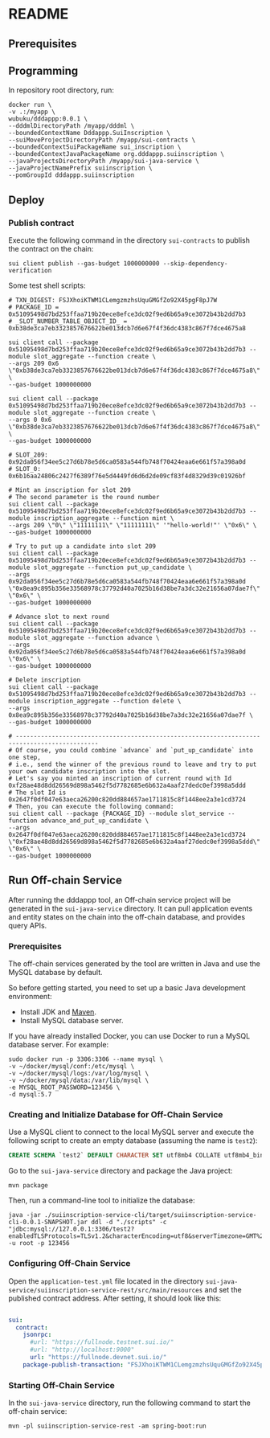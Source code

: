 # README

## Prerequisites

## Programming

In repository root directory, run:

```shell
docker run \
-v .:/myapp \
wubuku/dddappp:0.0.1 \
--dddmlDirectoryPath /myapp/dddml \
--boundedContextName Dddappp.SuiInscription \
--suiMoveProjectDirectoryPath /myapp/sui-contracts \
--boundedContextSuiPackageName sui_inscription \
--boundedContextJavaPackageName org.dddappp.suiinscription \
--javaProjectsDirectoryPath /myapp/sui-java-service \
--javaProjectNamePrefix suiinscription \
--pomGroupId dddappp.suiinscription
```

## Deploy

### Publish contract

Execute the following command in the directory `sui-contracts` to publish the contract on the chain:

```shell
sui client publish --gas-budget 1000000000 --skip-dependency-verification
```

Some test shell scripts:

```shell
# TXN_DIGEST: FSJXhoiKTWM1CLemgzmzhsUquGMGfZo92X45pgF8pJ7W
# PACKAGE_ID = 0x51095498d7bd253ffaa719b20ece8efce3dc02f9ed6b65a9ce3072b43b2dd7b3
# _SLOT_NUMBER_TABLE_OBJECT_ID_ = 0xb38de3ca7eb3323857676622be013dcb7d6e67f4f36dc4383c867f7dce4675a8

sui client call --package 0x51095498d7bd253ffaa719b20ece8efce3dc02f9ed6b65a9ce3072b43b2dd7b3 --module slot_aggregate --function create \
--args 209 0x6 \"0xb38de3ca7eb3323857676622be013dcb7d6e67f4f36dc4383c867f7dce4675a8\" \
--gas-budget 1000000000

sui client call --package 0x51095498d7bd253ffaa719b20ece8efce3dc02f9ed6b65a9ce3072b43b2dd7b3 --module slot_aggregate --function create \
--args 0 0x6 \"0xb38de3ca7eb3323857676622be013dcb7d6e67f4f36dc4383c867f7dce4675a8\" \
--gas-budget 1000000000

# SLOT_209: 0x92da056f34ee5c27d6b78e5d6ca0583a544fb748f70424eaa6e661f57a398a0d
# SLOT_0: 0x6b16aa24806c2427f6389f76e5d4449fd6d6d2de09cf83f4d8329d39c01926bf

# Mint an inscription for slot 209
# The second parameter is the round number
sui client call --package 0x51095498d7bd253ffaa719b20ece8efce3dc02f9ed6b65a9ce3072b43b2dd7b3 --module inscription_aggregate --function mint \
--args 209 \"0\" \"11111111\" \"11111111\" '"hello-world!"' \"0x6\" \
--gas-budget 1000000000

# Try to put up a candidate into slot 209
sui client call --package 0x51095498d7bd253ffaa719b20ece8efce3dc02f9ed6b65a9ce3072b43b2dd7b3 --module slot_aggregate --function put_up_candidate \
--args 0x92da056f34ee5c27d6b78e5d6ca0583a544fb748f70424eaa6e661f57a398a0d \"0x8ea9c895b356e33568978c37792d40a7025b16d38be7a3dc32e21656a07dae7f\" \"0x6\" \
--gas-budget 1000000000

# Advance slot to next round
sui client call --package 0x51095498d7bd253ffaa719b20ece8efce3dc02f9ed6b65a9ce3072b43b2dd7b3 --module slot_aggregate --function advance \
--args 0x92da056f34ee5c27d6b78e5d6ca0583a544fb748f70424eaa6e661f57a398a0d \"0x6\" \
--gas-budget 1000000000

# Delete inscription
sui client call --package 0x51095498d7bd253ffaa719b20ece8efce3dc02f9ed6b65a9ce3072b43b2dd7b3 --module inscription_aggregate --function delete \
--args 0x8ea9c895b356e33568978c37792d40a7025b16d38be7a3dc32e21656a07dae7f \
--gas-budget 1000000000

# ---------------------------------------------------------------------------------------------
# Of course, you could combine `advance` and `put_up_candidate` into one step, 
# i.e., send the winner of the previous round to leave and try to put your own candidate inscription into the slot.
# Let's say you minted an inscription of current round with Id 0xf28ae48d8dd26569d898a5462f5d7782685e6b632a4aaf27dedc0ef3998a5ddd 
# The slot Id is 0x2647f0df047e63aeca26200c820dd884657ae1711815c8f1448ee2a3e1cd3724
# Then, you can execute the following command:
sui client call --package {PACKAGE_ID} --module slot_service --function advance_and_put_up_candidate \
--args 0x2647f0df047e63aeca26200c820dd884657ae1711815c8f1448ee2a3e1cd3724 \"0xf28ae48d8dd26569d898a5462f5d7782685e6b632a4aaf27dedc0ef3998a5ddd\" \"0x6\" \
--gas-budget 1000000000

```


## Run Off-chain Service

After running the dddappp tool, an Off-chain service project will be generated in the `sui-java-service` directory.
It can pull application events and entity states on the chain into the off-chain database, and provides query APIs.

### Prerequisites

The off-chain services generated by the tool are written in Java and use the MySQL database by default.

So before getting started, you need to set up a basic Java development environment:

* Install JDK and [Maven](https://maven.apache.org).
* Install MySQL database server.

If you have already installed Docker, you can use Docker to run a MySQL database server. For example:

```shell
sudo docker run -p 3306:3306 --name mysql \
-v ~/docker/mysql/conf:/etc/mysql \
-v ~/docker/mysql/logs:/var/log/mysql \
-v ~/docker/mysql/data:/var/lib/mysql \
-e MYSQL_ROOT_PASSWORD=123456 \
-d mysql:5.7
```

### Creating and Initialize Database for Off-Chain Service

Use a MySQL client to connect to the local MySQL server and execute the following script to create an empty database (assuming the name is `test2`):

```sql
CREATE SCHEMA `test2` DEFAULT CHARACTER SET utf8mb4 COLLATE utf8mb4_bin;
```


Go to the `sui-java-service` directory and package the Java project:

```shell
mvn package
```

Then, run a command-line tool to initialize the database:

```shell
java -jar ./suiinscription-service-cli/target/suiinscription-service-cli-0.0.1-SNAPSHOT.jar ddl -d "./scripts" -c "jdbc:mysql://127.0.0.1:3306/test2?enabledTLSProtocols=TLSv1.2&characterEncoding=utf8&serverTimezone=GMT%2b0&useLegacyDatetimeCode=false" -u root -p 123456
```


### Configuring Off-Chain Service

Open the `application-test.yml` file located in the directory `sui-java-service/suiinscription-service-rest/src/main/resources` and set the published contract address.
After setting, it should look like this:

```yaml

sui:
  contract:
    jsonrpc:
      #url: "https://fullnode.testnet.sui.io/"
      #url: "http://localhost:9000"
      url: "https://fullnode.devnet.sui.io/"
    package-publish-transaction: "FSJXhoiKTWM1CLemgzmzhsUquGMGfZo92X45pgF8pJ7W"
```


### Starting Off-Chain Service

In the `sui-java-service` directory, run the following command to start the off-chain service:

```shell
mvn -pl suiinscription-service-rest -am spring-boot:run
```


